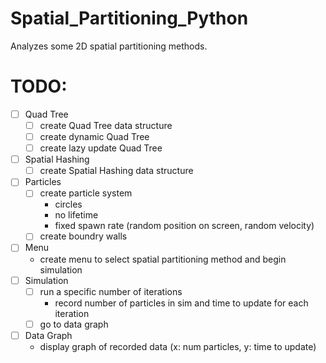 # Spatial_Partitioning_Python
Analyzes some 2D spatial partitioning methods.

# TODO:
- [ ] Quad Tree
   - [ ] create Quad Tree data structure
   - [ ] create dynamic Quad Tree
   - [ ] create lazy update Quad Tree
- [ ] Spatial Hashing
   - [ ] create Spatial Hashing data structure
- [ ] Particles
   - [ ] create particle system
      - circles
      - no lifetime
      - fixed spawn rate (random position on screen, random velocity)
   - [ ] create boundry walls
- [ ] Menu
   - create menu to select spatial partitioning method and begin simulation
- [ ] Simulation
   - [ ] run a specific number of iterations
      - record number of particles in sim and time to update for each iteration
   - [ ] go to data graph 
- [ ] Data Graph
   - display graph of recorded data (x: num particles, y: time to update)